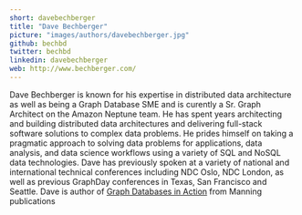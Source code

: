 ```yaml
---
short: davebechberger
title: "Dave Bechberger"
picture: "images/authors/davebechberger.jpg"
github: bechbd
twitter: bechbd
linkedin: davebechberger
web: http://www.bechberger.com/
---
```


Dave Bechberger is known for his expertise in distributed data architecture as well as being a Graph Database SME and is curently a Sr. Graph Architect on the Amazon Neptune team. He has spent years architecting and building distributed data architectures and delivering full-stack software solutions to complex data problems. He prides himself on taking a pragmatic approach to solving data problems for applications, data analysis, and data science workflows using a variety of SQL and NoSQL data technologies. Dave has previously spoken at a variety of national and international technical conferences including NDC Oslo, NDC London, as well as previous GraphDay conferences in Texas, San Francisco and Seattle. Dave is author of [Graph Databases in Action](https://www.manning.com/books/graph-databases-in-action?a_aid=bechberger) from Manning publications